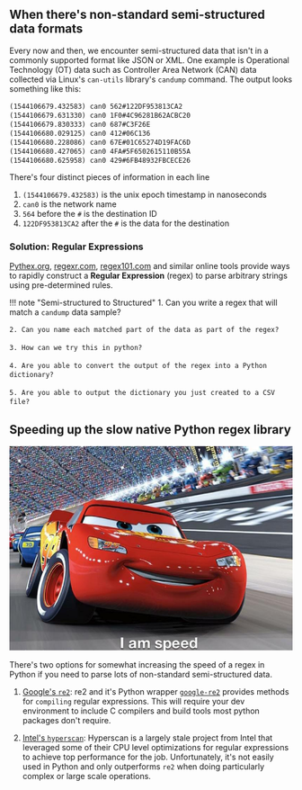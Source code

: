 ## When there's non-standard semi-structured data formats

Every now and then, we encounter semi-structured data that isn't in a commonly supported
format like JSON or XML. One example is Operational Technology (OT) data such as 
Controller Area Network (CAN) data collected via Linux's `can-utils` library's `candump`
command. The output looks something like this:

``` text
(1544106679.432583) can0 562#122DF953813CA2
(1544106679.631330) can0 1F0#4C96281B62ACBC20
(1544106679.830333) can0 687#C3F26E
(1544106680.029125) can0 412#06C136
(1544106680.228086) can0 67E#01C65274D19FAC6D
(1544106680.427065) can0 4FA#5F6502615110B55A
(1544106680.625958) can0 429#6FB48932FBCECE26
```

There's four distinct pieces of information in each line

1. `(1544106679.432583)` is the unix epoch timestamp in nanoseconds
2. `can0` is the network name
3. `564` before the `#` is the destination ID
4. `122DF953813CA2` after the `#` is the data for the destination

### Solution: Regular Expressions
[Pythex.org](https://pythex.org/), [regexr.com](https://regexr.com/), [regex101.com](https://regex101.com/)
and similar online tools provide ways to rapidly construct a **Regular Expression** (regex)
to parse arbitrary strings using pre-determined rules.

!!! note "Semi-structured to Structured"
    1. Can you write a regex that will match a `candump` data sample?

    2. Can you name each matched part of the data as part of the regex?

    3. How can we try this in python?

    4. Are you able to convert the output of the regex into a Python dictionary?

    5. Are you able to output the dictionary you just created to a CSV file?

## Speeding up the slow native Python regex library
![Speedup](5_images/i_am_speed.jpg)

There's two options for somewhat increasing the speed of a regex in Python if you need
to parse lots of non-standard semi-structured data.

1. [Google's `re2`](https://github.com/google/re2): re2 and it's Python wrapper [`google-re2`](https://pypi.org/project/google-re2/)
provides methods for `compiling` regular expressions. This will require your dev environment
to include C compilers and build tools most python packages don't require.

2. [Intel's `hyperscan`](https://github.com/intel/hyperscan): Hyperscan is a largely stale
project from Intel that leveraged some of their CPU level optimizations for regular expressions
to achieve top performance for the job. Unfortunately, it's not easily used in Python and
only outperforms `re2` when doing particularly complex or large scale operations.